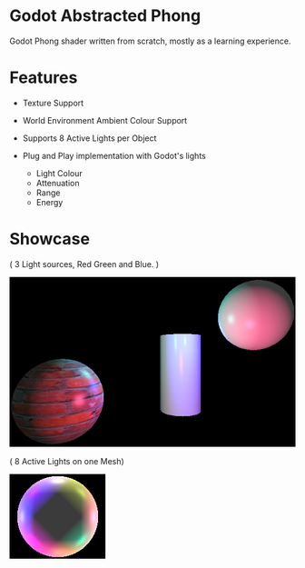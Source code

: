 # Godot Abstracted Phong
 Godot Phong shader written from scratch, mostly as a learning experience.

 # Features
 - Texture Support
 - World Environment Ambient Colour Support
 - Supports 8 Active Lights per Object
 - Plug and Play implementation with Godot's lights
   
   - Light Colour
   - Attenuation
   - Range
   - Energy

# Showcase
( 3 Light sources, Red Green and Blue. )

![Phong Example](Showcase/phong.png)

( 8 Active Lights on one Mesh)

![Phong Example](Showcase/phong_8.png)
